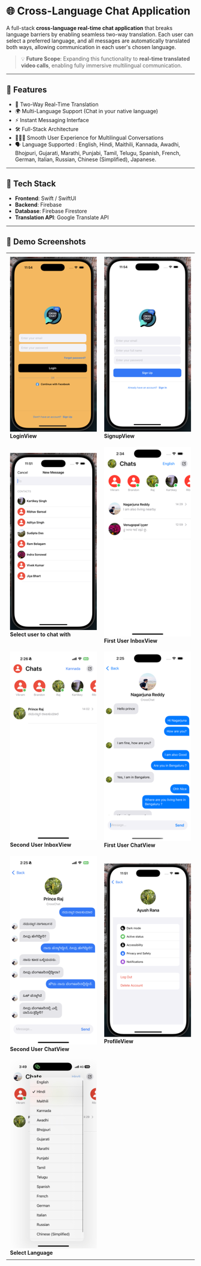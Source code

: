 # 🌐 Cross-Language Chat Application

A full-stack **cross-language real-time chat application** that breaks language barriers by enabling seamless two-way translation. Each user can select a preferred language, and all messages are automatically translated both ways, allowing communication in each user's chosen language.

> 💡 **Future Scope**: Expanding this functionality to **real-time translated video calls**, enabling fully immersive multilingual communication.

---

## 🧠 Features

- 🔄 Two-Way Real-Time Translation
- 🌍 Multi-Language Support (Chat in your native language)
- ⚡ Instant Messaging Interface
- 🛠️ Full-Stack Architecture
- 🧑‍🤝‍🧑 Smooth User Experience for Multilingual Conversations
- 🗣️ Language Supported : English, Hindi, Maithili, Kannada, Awadhi, Bhojpuri, Gujarati, Marathi, Punjabi, Tamil, Telugu, Spanish, French, German, Italian, Russian, Chinese (Simplified), Japanese.

---

## 🚀 Tech Stack

- **Frontend**: Swift / SwiftUI
- **Backend**: Firebase
- **Database**: Firebase Firestore
- **Translation API**: Google Translate API

---

## 📸 Demo Screenshots

<table>
  <tr>
    <td style="padding: 10px;"><img src="Images/image1.png" alt="Not able to Load the Image" width="250"><br/>
          <b>LoginView </b><br/>
    </td>
    <td style="padding: 10px;"><img src="Images/image2.png" alt="Not able to Load the Image" width="250"><br/>
          <b>SignupView </b><br/>
    </td>
  </tr>
  <tr>
    <td style="padding: 10px;"><img src="Images/image3.png" alt="Not able to Load the Image" width="250"><br/>
          <b>Select user to chat with</b><br/>
    </td>
    <td style="padding: 10px;"><img src="Images/image4.png" alt="Not able to Load the Image" width="250"><br/>
          <b>First User InboxView </b><br/>
    </td>
  <tr>
    <td style="padding: 10px;"><img src="Images/image5.png" alt="Not able to Load the Image" width="250"><br/>
          <b>Second User InboxView </b><br/>
    </td>
    <td style="padding: 10px;"><img src="Images/image6.png" alt="Not able to Load the Image" width="250"><br/>
          <b>First User ChatView</b><br/>
    </td>
  </tr>
  <tr>
    <td style="padding: 10px;"><img src="Images/image7.png" alt="Not able to Load the Image" width="250"><br/>
          <b>Second User ChatView </b><br/>
    </td>
    <td style="padding: 10px;"><img src="Images/image8.png" alt="Not able to Load the Image" width="250"><br/>
          <b>ProfileView </b><br/>
    </td>
 </tr>
<tr>
    <td style="padding: 10px;"><img src="Images/image9.png" alt="Not able to Load the Image" width="250"><br/>
          <b>Select Language</b><br/>
    </td>
 </tr>
</table>

